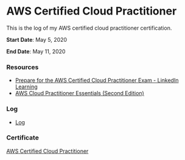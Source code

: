 # AWS Certified Cloud Practitioner

This is the log of my AWS certified cloud practitioner certification. 

**Start Date**: May 5, 2020

**End Date**: May 11, 2020

### Resources
* [Prepare for the AWS Certified Cloud Practitioner Exam - LinkedIn Learning](https://www.linkedin.com/learning/paths/prepare-for-the-aws-certified-cloud-practitioner-exam)
* [AWS Cloud Practitioner Essentials (Second Edition)](https://www.aws.training/Details/Curriculum?id=27076)

### Log
* [Log](https://github.com/omermujtaba18/aws-certified-cloud-practitioner-logs/blob/master/log.md)

### Certificate
[AWS Certified Cloud Practitioner](https://www.youracclaim.com/badges/6544aa0c-29f8-4a53-a4b5-9062fd13c01c/public_url)

